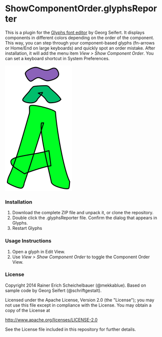 # ShowComponentOrder.glyphsReporter

This is a plugin for the [Glyphs font editor](http://glyphsapp.com/) by Georg Seifert.
It displays components in different colors depending on the order of the component. This way, you can step through your component-based glyphs (fn-arrows or Home/End on large keyboards) and quickly spot an order mistake.
After installation, it will add the menu item *View > Show Component Order*.
You can set a keyboard shortcut in System Preferences.

![Components are shown in different colors.](ShowComponentOrder.png "Show Component Order Screenshot")

### Installation

1. Download the complete ZIP file and unpack it, or clone the repository.
2. Double click the .glyphsReporter file. Confirm the dialog that appears in Glyphs.
3. Restart Glyphs

### Usage Instructions

1. Open a glyph in Edit View.
2. Use *View > Show Component Order* to toggle the Component Order View.

### License

Copyright 2014 Rainer Erich Scheichelbauer (@mekkablue).
Based on sample code by Georg Seifert (@schriftgestalt).

Licensed under the Apache License, Version 2.0 (the "License");
you may not use this file except in compliance with the License.
You may obtain a copy of the License at

http://www.apache.org/licenses/LICENSE-2.0

See the License file included in this repository for further details.
